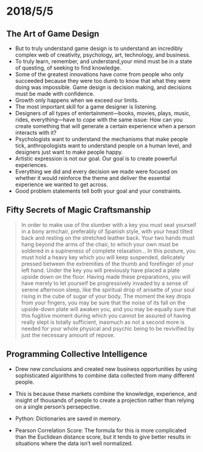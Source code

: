 # 2018/5/5

## The Art of Game Design

* But to truly understand game design is to understand an incredibly
  complex web of creativity, psychology, art, technology, and business.
* To truly learn, remember, and understand,your mind must be in a state of questing, of seeking to find
knowledge.
* Some of the greatest innovations have come from
  people who only succeeded because they were too dumb to know that what they
  were doing was impossible. Game design is decision making, and decisions must
  be made with confidence.
* Growth only happens when we exceed our limits.
* The most important skill for a game designer is listening.
* Designers
  of all types of entertainment—books, movies, plays, music, rides, everything—have
  to cope with the same issue: How can you create something that will generate a
  certain experience when a person interacts with it?
* Psychologists want to understand the mechanisms that make
  people tick, anthropologists want to understand people on a human level, and
  designers just want to make people happy.
* Artistic expression is not our goal. Our goal is to create
  powerful experiences.
* Everything we did and every decision we made were
  focused on whether it would reinforce the theme and deliver the essential experience
  we wanted to get across.
* Good problem statements
  tell both your goal and your constraints.

## Fifty Secrets of Magic Craftsmanship

> In order to make use of the slumber with a key you must seat yourself in a bony
> armchair, preferably of Spanish style, with your head tilted back and resting on the
> stretched leather back. Your two hands must hang beyond the arms of the chair,
> to which your own must be soldered in a supineness of complete relaxation…
> In this posture, you must hold a heavy key which you will keep suspended,
> delicately pressed between the extremities of the thumb and forefinger of your
> left hand. Under the key you will previously have placed a plate upside down
> on the floor. Having made these preparations, you will have merely to let
> yourself be progressively invaded by a sense of serene afternoon sleep, like the
> spiritual drop of anisette of your soul rising in the cube of sugar of your body.
> The moment the key drops from your fingers, you may be sure that the noise
> of its fall on the upside-down plate will awaken you, and you may be equally
> sure that this fugitive moment during which you cannot be assured of having
> really slept is totally sufficient, inasmuch as not a second more is needed for
> your whole physical and psychic being to be revivified by just the necessary
> amount of repose.

## Programming Collective Intelligence

* Drew new conclusions
  and created new business opportunities by using sophisticated algorithms to combine
  data collected from many different people.

* This is because these markets
  combine the knowledge, experience, and insight of thousands of people to
  create a projection rather than relying on a single person’s persepective.

* Python: Dictionaries are saved in memory.

* Pearson Correlation Score: The formula for this is more
complicated than the Euclidean distance score, but it tends to give better results in
situations where the data isn’t well normalized.
